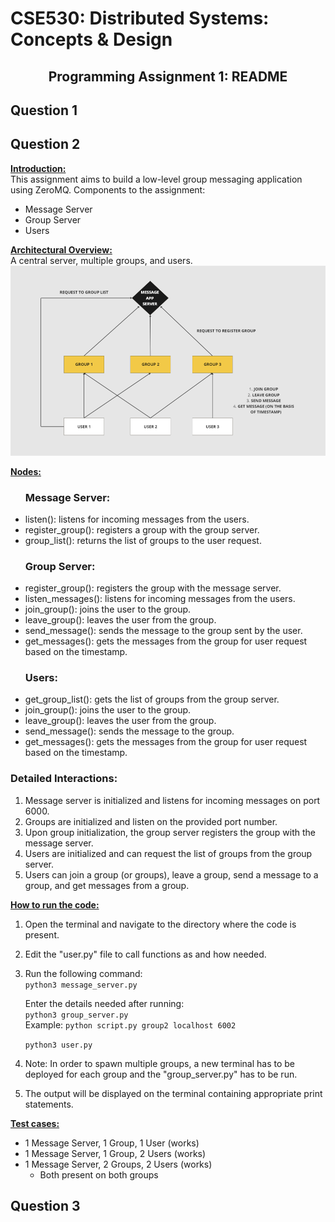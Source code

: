 <h1> CSE530: Distributed Systems: Concepts & Design </h1>
<h2><center> Programming Assignment 1: README </center></h2>

<!-- Question 1-->
## Question 1



<!-- Question 2-->
## Question 2
<b><u> Introduction: </u></b><br>
This assignment aims to build a low-level group messaging application using ZeroMQ.
Components to the assignment:
<ul>
<li> Message Server
<li> Group Server
<li> Users
</ul>

<b><u> Architectural Overview: </u></b><br>
A central server, multiple groups, and users.
<img src = "public/q2_architecture.png">

<b><u> Nodes: </u></b><br>
<ul>
<h3> Message Server: </h3>
<li> listen(): listens for incoming messages from the users.
<li> register_group(): registers a group with the group server.
<li> group_list(): returns the list of groups to the user request.
</ul>

<ul>
<h3> Group Server: </h3>
<li> register_group(): registers the group with the message server.
<li> listen_messages(): listens for incoming messages from the users.
<li> join_group(): joins the user to the group.
<li> leave_group(): leaves the user from the group.
<li> send_message(): sends the message to the group sent by the user.
<li> get_messages(): gets the messages from the group for user request based on the timestamp.
</ul>

<ul>
<h3> Users: </h3>
<li> get_group_list(): gets the list of groups from the group server.
<li> join_group(): joins the user to the group.
<li> leave_group(): leaves the user from the group.
<li> send_message(): sends the message to the group.
<li> get_messages(): gets the messages from the group for user request based on the timestamp.
</ul>

<h3> Detailed Interactions: </h3>
<ol>
<li> Message server is initialized and listens for incoming messages on port 6000. <br>
<li> Groups are initialized and listen on the provided port number. <br>
<li> Upon group initialization, the group server registers the group with the message server. <br>
<li> Users are initialized and can request the list of groups from the group server. <br>
<li> Users can join a group (or groups), leave a group, send a message to a group, and get messages from a group. <br>
</ol>


<b><u> How to run the code: </u></b><br>
1. Open the terminal and navigate to the directory where the code is present. <br>
2. Edit the "user.py" file to call functions as and how needed. <br>
3. Run the following command: <br>
```python3 message_server.py``` <br>

    Enter the details needed after running: <br> 
```python3 group_server.py``` <br>
Example: ```python script.py group2 localhost 6002``` <br>

    ```python3 user.py``` <br>
1. Note: In order to spawn multiple groups, a new terminal has to be deployed for each group and the "group_server.py" has to be run. <br> 
2. The output will be displayed on the terminal containing appropriate print statements. <br>

<b><u> Test cases: </u></b>
- 1 Message Server, 1 Group, 1 User (works)
- 1 Message Server, 1 Group, 2 Users (works)
- 1 Message Server, 2 Groups, 2 Users (works)
  - Both present on both groups


<!-- Question 3-->
## Question 3
